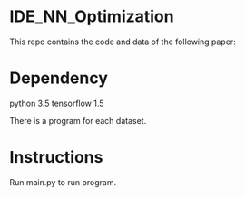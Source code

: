 # IDE_NN_Optimization
This repo contains the code and data of the following paper:

# Dependency
python 3.5
tensorflow 1.5

There is a program for each dataset.
# Instructions
Run main.py to run program.
